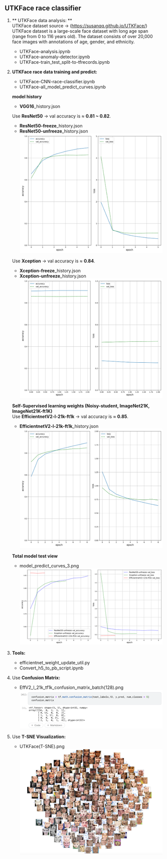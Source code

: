 ## UTKFace race classifier ##

1. ** UTKFace data analysis: **  
   UTKFace dataset source -> (https://susanqq.github.io/UTKFace/)  
   UTKFace dataset is a large-scale face dataset with long age span (range from 0 to 116 years old). The dataset consists of over 20,000 face images with annotations of age, gender, and ethnicity.  
   
   * UTKFace-analysis.ipynb  
   * UTKFace-anomaly-detector.ipynb
   * UTKFace-train_test_split-to-tfrecords.ipynb  
 
 
2. **UTKFace race data training and predict:**  
   * UTKFace-CNN-race-classifier.ipynb  
   * UTKFace-all_model_predict_curves.ipynb 
   
   **model history**
   * **VGG16**_history.json 
   
   Use **ResNet50** -> val accuracy is ≈ **0.81 ~ 0.82**.  
   * **ResNet50-freeze**_history.json  
   * **ResNet50-unfreeze**_history.json  
   ![ResNet50](https://github.com/tonyhsu32/UTKFace-race-classifier/blob/main/ResNet50.png)  
   
   Use **Xception** -> val accuracy is ≈ **0.84**.
   * **Xception-freeze**_history.json  
   * **Xception-unfreeze**_history.json  
   ![Xception](https://github.com/tonyhsu32/UTKFace-race-classifier/blob/main/Xception.png)
   
   **Self-Supervised learning weights (Noisy-student, ImageNet21K, ImageNet21K-ft1K)**  
   Use **EfficientnetV2-l-21k-ft1k** -> val accuracy is ≈ **0.85**.
     * **EfficientnetV2-l-21k-ft1k**_history.json  
     ![EfficientnetV2-l-21k-ft1k](https://github.com/tonyhsu32/UTKFace-race-classifier/blob/main/EfficientnetV2-l-21k-ft1k.png)  
   
   **Total model test view**  
   * model_predict_curves_3.png
   ![Total model](https://github.com/tonyhsu32/UTKFace-race-classifier/blob/main/model_predict_curves_3.png)
   
 3. **Tools:**  
    * efficientnet_weight_update_util.py  
    * Convert_h5_to_pb_script.ipynb
   
 4. Use **Confusion Matrix:**
    * EffV2_l_21k_tf1k_confusion_matrix_batch(128).png  
    ![confusion_matrix](https://github.com/tonyhsu32/UTKFace-race-classifier/blob/main/EffV2_l_21k_tf1k_confusion_matrix_batch(128).png)  
   
 5. Use **T-SNE Visualization:**  
    * UTKFace(T-SNE).png  
    ![T-SNE](https://github.com/tonyhsu32/UTKFace-race-classifier/blob/main/UTKFace(T-SNE).png)
     
     
     
   
